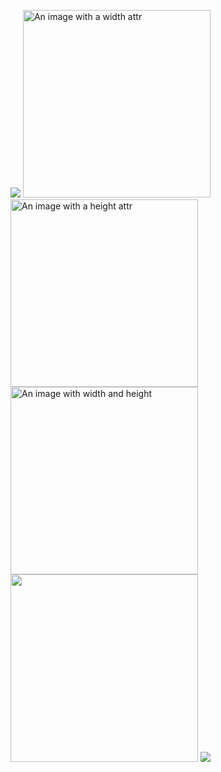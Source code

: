 <img src='image_without_dimensions.jpg' /> <img src='image_with_width.jpg'
width='300' alt='An image with a width attr' /> <img
src='image_with_width.jpg' height='300' alt='An image with a height attr' />
<img src='image_with_width_and_height.jpg' width='300' height='300' alt='An
image with width and height' /> <img src='image_with_width_and_height.jpg'
width='300' height='300' /> <img src='image_with_width_and_height.jpg' />


